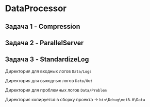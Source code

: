 # DataProcessor

## Задача 1 - Compression

## Задача 2 - ParallelServer

## Задача 3 - StandardizeLog

Директория для входных логов ``` Data/Logs ```

Директория для выходных логов ``` Data/Out ```

Директория для проблемных логов ``` Data/Problem ```

Директория копируется в сборку проекта -> ``` bin\Debug\net8.0\Data ```